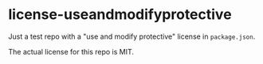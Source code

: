 # license-useandmodifyprotective

Just a test repo with a "use and modify protective" license in `package.json`.

The actual license for this repo is MIT.
